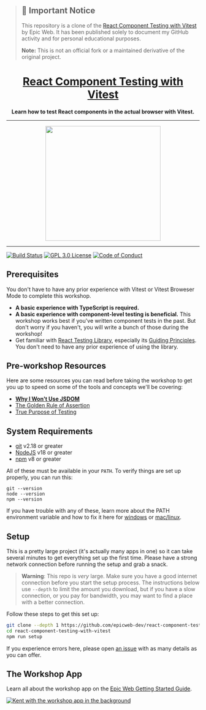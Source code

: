 > ## 🚨 Important Notice
>
> This repository is a clone of the
> [React Component Testing with Vitest](https://www.epicweb.dev/workshops/react-component-testing-with-vitest)
> by Epic Web. It has been published solely to document my GitHub activity and
> for personal educational purposes.
>
> **Note:** This is not an official fork or a maintained derivative of the
> original project.

<div align="center">
  <h1><a href="https://www.epicweb.dev/workshops">React Component Testing with Vitest</a></h1>
  <strong>
    Learn how to test React components in the actual browser with Vitest.
  </strong>
</div>

<hr />

<div align="center">
  <a
    alt="Epic Web logo with the words Deployed Version"
    href="https://react-component-testing-with-vitest.epicweb.dev/"
  >
    <img
      width="300px"
      src="https://github-production-user-asset-6210df.s3.amazonaws.com/1500684/254000390-447a3559-e7b9-4918-947a-1b326d239771.png"
    />
  </a>
</div>

<hr />

<!-- prettier-ignore-start -->
[![Build Status][build-badge]][build]
[![GPL 3.0 License][license-badge]][license]
[![Code of Conduct][coc-badge]][coc]
<!-- prettier-ignore-end -->

## Prerequisites

You don't have to have any prior experience with Vitest or Vitest Broweser Mode
to complete this workshop.

- **A basic experience with TypeScript is required.**
- **A basic experience with component-level testing is beneficial.** This
  workshop works best if you've written component tests in the past. But don't
  worry if you haven't, you will write a bunch of those during the workshop!
- Get familiar with
  [React Testing Library](https://testing-library.com/docs/react-testing-library/intro/),
  especially its
  [Guiding Principles](https://testing-library.com/docs/guiding-principles). You
  don't need to have any prior experience of using the library.

## Pre-workshop Resources

Here are some resources you can read before taking the workshop to get you up to
speed on some of the tools and concepts we'll be covering:

- [**Why I Won't Use JSDOM**](https://www.epicweb.dev/why-i-won-t-use-jsdom)
- [The Golden Rule of Assertion](https://www.epicweb.dev/the-golden-rule-of-assertions)
- [True Purpose of Testing](https://www.epicweb.dev/the-true-purpose-of-testing)

## System Requirements

- [git][git] v2.18 or greater
- [NodeJS][node] v18 or greater
- [npm][npm] v8 or greater

All of these must be available in your `PATH`. To verify things are set up
properly, you can run this:

```shell
git --version
node --version
npm --version
```

If you have trouble with any of these, learn more about the PATH environment
variable and how to fix it here for [windows][win-path] or
[mac/linux][mac-path].

## Setup

This is a pretty large project (it's actually many apps in one) so it can take
several minutes to get everything set up the first time. Please have a strong
network connection before running the setup and grab a snack.

> **Warning**: This repo is _very_ large. Make sure you have a good internet
> connection before you start the setup process. The instructions below use
> `--depth` to limit the amount you download, but if you have a slow connection,
> or you pay for bandwidth, you may want to find a place with a better
> connection.

Follow these steps to get this set up:

```sh nonumber
git clone --depth 1 https://github.com/epicweb-dev/react-component-testing-with-vitest.git
cd react-component-testing-with-vitest
npm run setup
```

If you experience errors here, please open [an issue][issue] with as many
details as you can offer.

## The Workshop App

Learn all about the workshop app on the
[Epic Web Getting Started Guide](https://www.epicweb.dev/get-started).

[![Kent with the workshop app in the background](https://github-production-user-asset-6210df.s3.amazonaws.com/1500684/280407082-0e012138-e01d-45d5-abf2-86ffe5d03c69.png)](https://www.epicweb.dev/get-started)

<!-- prettier-ignore-start -->
[npm]: https://www.npmjs.com/
[node]: https://nodejs.org
[git]: https://git-scm.com/
[build-badge]: https://img.shields.io/github/actions/workflow/status/epicweb-dev/react-component-testing-with-vitest/validate.yml?branch=main&logo=github&style=flat-square
[build]: https://github.com/epicweb-dev/react-component-testing-with-vitest/actions?query=workflow%3Avalidate
[license-badge]: https://img.shields.io/badge/license-GPL%203.0%20License-blue.svg?style=flat-square
[license]: https://github.com/epicweb-dev/react-component-testing-with-vitest/blob/main/LICENSE
[coc-badge]: https://img.shields.io/badge/code%20of-conduct-ff69b4.svg?style=flat-square
[coc]: https://kentcdodds.com/conduct
[win-path]: https://www.howtogeek.com/118594/how-to-edit-your-system-path-for-easy-command-line-access/
[mac-path]: http://stackoverflow.com/a/24322978/971592
[issue]: https://github.com/epicweb-dev/react-component-testing-with-vitest/issues/new
<!-- prettier-ignore-end -->
